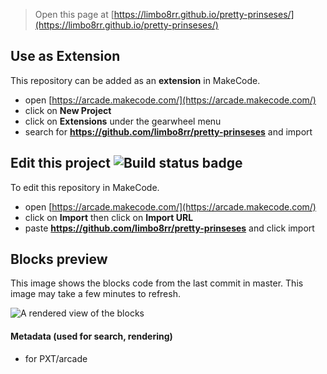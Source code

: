  


> Open this page at [https://limbo8rr.github.io/pretty-prinseses/](https://limbo8rr.github.io/pretty-prinseses/)

## Use as Extension

This repository can be added as an **extension** in MakeCode.

* open [https://arcade.makecode.com/](https://arcade.makecode.com/)
* click on **New Project**
* click on **Extensions** under the gearwheel menu
* search for **https://github.com/limbo8rr/pretty-prinseses** and import

## Edit this project ![Build status badge](https://github.com/limbo8rr/pretty-prinseses/workflows/MakeCode/badge.svg)

To edit this repository in MakeCode.

* open [https://arcade.makecode.com/](https://arcade.makecode.com/)
* click on **Import** then click on **Import URL**
* paste **https://github.com/limbo8rr/pretty-prinseses** and click import

## Blocks preview

This image shows the blocks code from the last commit in master.
This image may take a few minutes to refresh.

![A rendered view of the blocks](https://github.com/limbo8rr/pretty-prinseses/raw/master/.github/makecode/blocks.png)

#### Metadata (used for search, rendering)

* for PXT/arcade
<script src="https://makecode.com/gh-pages-embed.js"></script><script>makeCodeRender("{{ site.makecode.home_url }}", "{{ site.github.owner_name }}/{{ site.github.repository_name }}");</script>
